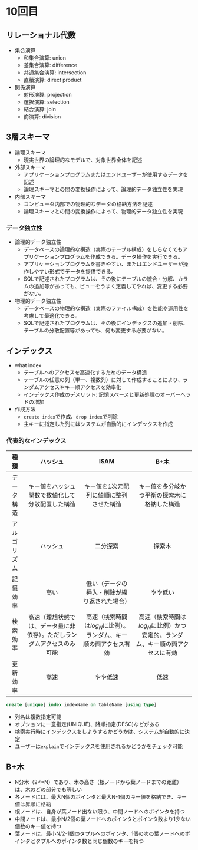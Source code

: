 # 10回目

## リレーショナル代数

- 集合演算
  - 和集合演算: union
  - 差集合演算: difference
  - 共通集合演算: intersection
  - 直積演算: direct product
- 関係演算
  - 射形演算: projection
  - 選択演算: selection
  - 結合演算: join
  - 商演算: division

## 3層スキーマ

- 論理スキーマ
  - 現実世界の論理的なモデルで、対象世界全体を記述
- 外部スキーマ
  - アプリケーションプログラムまたはエンドユーザーが使用するデータを記述
  - 論理スキーマとの間の変換操作によって、論理的データ独立性を実現
- 内部スキーマ
  - コンピュータ内部での物理的なデータの格納方法を記述
  - 論理スキーマとの間の変換操作によって、物理的データ独立性を実現

### データ独立性

- 論理的データ独立性
  - データベースの論理的な構造（実際のテーブル構成）をしらなくてもアプリケーションプログラムを作成できる。データ操作を実行できる。
  - アプリケーションプログラムを書きやすい、またはエンドユーザーが操作しやすい形式でデータを提供できる。
  - SQLで記述されたプログラムは、その後にテーブルの統合・分解、カラムの追加等があっても、ビューをうまく定義してやれば、変更する必要がない。
- 物理的データ独立性
  - データベースの物理的な構造（実際のファイル構成）を性能や運用性を考慮して最適化できる。
  - SQLで記述されたプログラムは、その後にインデックスの追加・削除、テーブルの分散配置等があっても、何も変更する必要がない。

## インデックス

- what index
  - テーブルへのアクセスを高速化するためのデータ構造
  - テーブルの任意の列（単一、複数列）に対して作成することにより、ランダムアクセスやキー順アクセスを効率化
  - インデックス作成のデメリット: 記憶スペースと更新処理のオーバーヘッドの増加
- 作成方法
  - `create index`で作成、`drop index`で削除
  - 主キーに指定した列にはシステムが自動的にインデックスを作成

### 代表的なインデックス

|     種類     |                                ハッシュ                                |                               ISAM                                |                                     B+木                                      |
| :----------: | :--------------------------------------------------------------------: | :---------------------------------------------------------------: | :---------------------------------------------------------------------------: |
|  データ構造  |            キー値をハッシュ関数で数値化して分散配置した構造            |              キー値を1次元配列に値順に整列させた構造              |                 キー値を多分岐かつ平衡の探索木に格納した構造                  |
| アルゴリズム |                                ハッシュ                                |                             二分探索                              |                                    探索木                                     |
|   記憶効率   |                                  高い                                  |           低い（データの挿入・削除が繰り返された場合）            |                                   やや低い                                    |
|   検索効率   | 高速（理想状態では、データ量に非依存）。ただしランダムアクセスのみ可能 | 高速（検索時間は$log_N$に比例）。ランダム、キー順の両アクセス有効 | 高速（検索時間は$log_N$に比例）かつ安定的。ランダム、キー順の両アクセスに有効 |
|   更新効率   |                                  高速                                  |                             やや低速                              |                                     低速                                      |

```sql
create [unique] index indexName on tableName [using type]
```

- 列名は複数指定可能
- オプションに一意指定(UNIQUE)、降順指定(DESC)などがある
- 検索実行時にインデックスをしようするかどうかは、システムが自動的に決定
- ユーザーは`explain`でインデックスを使用されるかどうかをチェック可能

## B+木

- N分木（2<=N）であり、木の高さ（根ノードから葉ノードまでの距離）は、木のどの部分でも等しい
- 各ノードには、最大N個のポインタと最大N-1個のキー値を格納でき、キー値は昇順に格納
- 根ノードは、自身が葉ノード出ない限り、中間ノードへのポインタを持つ
- 中間ノードは、最小N/2個の葉ノードへのポインタとポインタ数より1少ない個数のキー値を持つ
- 葉ノードは、最小N/2-1個のタプルへのポインタ、1個の次の葉ノードへのポインタとタプルへのポインタ数と同じ個数のキーを持つ
